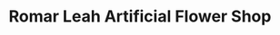 ---
title: "Romar Leah Artificial Flower Shop"
url: /manila/romar-leah-artificial-flower-shop/
shop: interior decoration
---